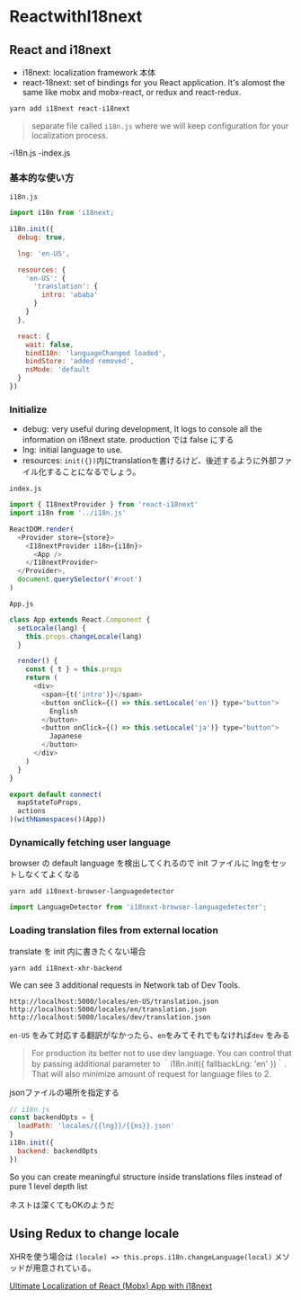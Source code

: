 # ReactwithI18next

## React and i18next

- i18next: localization framework 本体
- react-18next: set of bindings for you React application. It's alomost the same like mobx and mobx-react, or redux and react-redux.

```sh
yarn add i18next react-i18next
```

> separate file called `i18n.js` where we will keep configuration for your localization process.


-i18n.js
-index.js

### 基本的な使い方

`i18n.js`
```js
import i18n from 'i18next;

i18n.init({
  debug: true,

  lng: 'en-US',

  resources: {
    'en-US': {
      'translation': {
        intro: 'ababa'
      }
    }
  },

  react: {
    wait: false,
    bindI18n: 'languageChanged loaded',
    bindStore: 'added removed',
    nsMode: 'default
  }
})
```

### Initialize

- debug: <boolean> very useful during development, It logs to console all the information on i18next state. production では false にする
- lng:  initial language to use.
- resources: `init({})`内にtranslationを書けるけど、後述するように外部ファイル化することになるでしょう。


`index.js`
```js
import { I18nextProvider } from 'react-i18next'
import i18n from '../i18n.js'

ReactDOM.render(
  <Provider store={store}>
    <I18nextProvider i18n={i18n}>
      <App />
    </I18nextProvider>
  </Provider>,
  document.querySelector('#root')
)
```

`App.js`
```js
class App extends React.Component {
  setLocale(lang) {
    this.props.changeLocale(lang)
  }

  render() {
    const { t } = this.props
    return (
      <div>
        <span>{t('intro')}</span>
        <button onClick={() => this.setLocale('en')} type="button">
          English
        </button>
        <button onClick={() => this.setLocale('ja')} type="button">
          Japanese
        </button>
      </div>
    )
  }
}

export default connect(
  mapStateToProps,
  actions
)(withNamespaces()(App))
```




### Dynamically fetching user language

browser の default language を検出してくれるので
init ファイルに lngをセットしなくてよくなる

```
yarn add i18next-browser-languagedetector
```

```js
import LanguageDetector from 'i18next-browser-languagedetector';
```

### Loading translation files from external location

translate を init 内に書きたくない場合

```
yarn add i18next-xhr-backend
```

We can see 3 additional requests in Network tab of Dev Tools.

```
http://localhost:5000/locales/en-US/translation.json
http://localhost:5000/locales/en/translation.json
http://localhost:5000/locales/dev/translation.json
```

`en-US` をみて対応する翻訳がなかったら、`en`をみてそれでもなければ`dev` をみる

> For production its better not to use dev language. You can control that by passing additional parameter to ｀i18n.init({ fallbackLng: 'en' })｀. That will also minimize amount of request for language files to 2.



jsonファイルの場所を指定する

```js
// i18n.js
const backendOpts = {
  loadPath: 'locales/{{lng}}/{{ns}}.json'
}
i18n.init({
  backend: backendOpts
})
```

So you can create meaningful structure inside translations files instead of pure 1 level depth list

ネストは深くてもOKのようだ

## Using Redux to change locale

XHRを使う場合は `(locale) => this.props.i18n.changeLanguage(local)` 
メソッドが用意されている。

[Ultimate Localization of React (Mobx) App with i18next](https://itnext.io/ultimate-localization-of-react-mobx-app-with-i18next-efab77712149)

